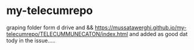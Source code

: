 # my-telecumrepo
graping folder form d drive
and && https://mussatawerghi.github.io/my-telecumrepo/TELECUMMUNECATON/index.html
and added as good dat tody in the issue.....
